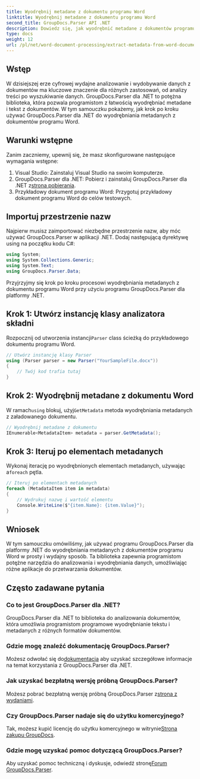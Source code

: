```yaml
---
title: Wyodrębnij metadane z dokumentu programu Word
linktitle: Wyodrębnij metadane z dokumentu programu Word
second_title: GroupDocs.Parser API .NET
description: Dowiedz się, jak wyodrębnić metadane z dokumentów programu Word za pomocą programu GroupDocs.Parser dla platformy .NET. Proste kroki do analizowania i pobierania informacji o dokumencie.
type: docs
weight: 12
url: /pl/net/word-document-processing/extract-metadata-from-word-document/
---
```

## Wstęp
W dzisiejszej erze cyfrowej wydajne analizowanie i wydobywanie danych z dokumentów ma kluczowe znaczenie dla różnych zastosowań, od analizy treści po wyszukiwanie danych. GroupDocs.Parser dla .NET to potężna biblioteka, która pozwala programistom z łatwością wyodrębniać metadane i tekst z dokumentów. W tym samouczku pokażemy, jak krok po kroku używać GroupDocs.Parser dla .NET do wyodrębniania metadanych z dokumentów programu Word.
## Warunki wstępne
Zanim zaczniemy, upewnij się, że masz skonfigurowane następujące wymagania wstępne:
1. Visual Studio: Zainstaluj Visual Studio na swoim komputerze.
2.  GroupDocs.Parser dla .NET: Pobierz i zainstaluj GroupDocs.Parser dla .NET z[strona pobierania](https://releases.groupdocs.com/parser/net/).
3. Przykładowy dokument programu Word: Przygotuj przykładowy dokument programu Word do celów testowych.
## Importuj przestrzenie nazw
Najpierw musisz zaimportować niezbędne przestrzenie nazw, aby móc używać GroupDocs.Parser w aplikacji .NET. Dodaj następującą dyrektywę using na początku kodu C#:
```csharp
using System;
using System.Collections.Generic;
using System.Text;
using GroupDocs.Parser.Data;
```
Przyjrzyjmy się krok po kroku procesowi wyodrębniania metadanych z dokumentu programu Word przy użyciu programu GroupDocs.Parser dla platformy .NET.
## Krok 1: Utwórz instancję klasy analizatora składni
 Rozpocznij od utworzenia instancji`Parser` class ścieżką do przykładowego dokumentu programu Word.
```csharp
// Utwórz instancję klasy Parser
using (Parser parser = new Parser("YourSampleFile.docx"))
{
    // Twój kod trafia tutaj
}
```
## Krok 2: Wyodrębnij metadane z dokumentu Word
 W ramach`using` blokuj, użyj`GetMetadata` metoda wyodrębniania metadanych z załadowanego dokumentu.
```csharp
// Wyodrębnij metadane z dokumentu
IEnumerable<MetadataItem> metadata = parser.GetMetadata();
```
## Krok 3: Iteruj po elementach metadanych
 Wykonaj iterację po wyodrębnionych elementach metadanych, używając a`foreach` pętla.
```csharp
// Iteruj po elementach metadanych
foreach (MetadataItem item in metadata)
{
    // Wydrukuj nazwę i wartość elementu
    Console.WriteLine($"{item.Name}: {item.Value}");
}
```
## Wniosek
W tym samouczku omówiliśmy, jak używać programu GroupDocs.Parser dla platformy .NET do wyodrębniania metadanych z dokumentów programu Word w prosty i wydajny sposób. Ta biblioteka zapewnia programistom potężne narzędzia do analizowania i wyodrębniania danych, umożliwiając różne aplikacje do przetwarzania dokumentów.

## Często zadawane pytania
### Co to jest GroupDocs.Parser dla .NET?
GroupDocs.Parser dla .NET to biblioteka do analizowania dokumentów, która umożliwia programistom programowe wyodrębnianie tekstu i metadanych z różnych formatów dokumentów.
### Gdzie mogę znaleźć dokumentację GroupDocs.Parser?
 Możesz odwołać się do[dokumentacja](https://reference.groupdocs.com/parser/net/) aby uzyskać szczegółowe informacje na temat korzystania z GroupDocs.Parser dla .NET.
### Jak uzyskać bezpłatną wersję próbną GroupDocs.Parser?
 Możesz pobrać bezpłatną wersję próbną GroupDocs.Parser z[strona z wydaniami](https://releases.groupdocs.com/).
### Czy GroupDocs.Parser nadaje się do użytku komercyjnego?
 Tak, możesz kupić licencję do użytku komercyjnego w witrynie[Strona zakupu GroupDocs](https://purchase.groupdocs.com/buy).
### Gdzie mogę uzyskać pomoc dotyczącą GroupDocs.Parser?
 Aby uzyskać pomoc techniczną i dyskusje, odwiedź stronę[Forum GroupDocs.Parser](https://forum.groupdocs.com/c/parser/17).
